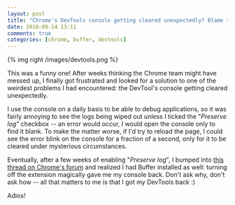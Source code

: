 ```yaml
---
layout: post
title: "Chrome's DevTools console getting cleared unexpectedly? Blame the Buffer extension!"
date: 2018-09-14 13:11
comments: true
categories: [chrome, buffer, devtools]
---
```


{% img right /images/devtools.png %}

This was a funny one! After weeks thinking the Chrome team might have messed up,
I finally got frustrated and looked for a solution to one of the weirdest problems
I had encountered: the DevTool's console getting cleared unexpectedly.

<!-- more -->

I use the console on a daily basis to be able to debug applications,
so it was fairly annoying to see the logs being wiped out unless I ticked the
"*Preserve log*" checkbox -- an error would occur, I would open the console only
to find it blank. To make the matter worse, if I'd try to reload the page, I could
see the error blink on the console for a fraction of a second, only for it to be
cleared under mysterious circumstances.

Eventually, after a few weeks of enabling "*Preserve log*", I bumped into [this
thread on Chrome's forum](https://productforums.google.com/forum/#!topic/chrome/NIdgxE4UnGQ)
and realized I had Buffer installed as well: turning off the extension magically
gave me my console back. Don't ask why, don't ask how -- all that matters to me
is that I got my DevTools back :)

Adios!